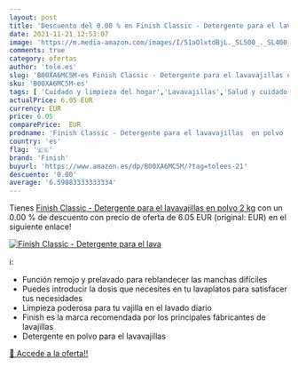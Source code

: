 ```yaml
---
layout: post
title: 'Descuento del 0.00 % en Finish Classic - Detergente para el lava'
date: 2021-11-21 12:53:07
image: 'https://m.media-amazon.com/images/I/51aOlxtdBjL._SL500_._SL400_.jpg'
comments: true
category: ofertas
author: 'tole.es'
slug: 'B00XA6MC5M-es Finish Classic - Detergente para el lavavajillas en polvo...'
sku: 'B00XA6MC5M-es'
tags: [ 'Cuidado y limpieza del hogar','Lavavajillas','Salud y cuidado personal','detergente','finish', ]
actualPrice: 6.05 EUR
currency: EUR
price: 6.05
comparePrice:  EUR
prodname: 'Finish Classic - Detergente para el lavavajillas  en polvo  2 kg'
country: 'es'
flag: '🇪🇸'
brand: 'Finish'
buyurl: 'https://www.amazon.es/dp/B00XA6MC5M/?tag=tolees-21'
descuento: '0.00'
average: '6.59083333333334'
---
```


Tienes [Finish Classic - Detergente para el lavavajillas  en polvo  2 kg](https://www.amazon.es/dp/B00XA6MC5M/?tag=tolees-21) con un 0.00 % de descuento con precio de oferta de 6.05 EUR (original:  EUR) en el siguiente enlace!

[![Finish Classic - Detergente para el lava](https://m.media-amazon.com/images/I/51aOlxtdBjL._SL500_._SL400_.jpg)](https://www.amazon.es/dp/B00XA6MC5M/?tag=tolees-21)

ℹ️:

- Función remojo y prelavado para reblandecer las manchas difíciles
- Puedes introducir la dosis que necesites en tu lavaplatos para satisfacer tus necesidades
- Limpieza poderosa para tu vajilla en el lavado diario
- Finish es la marca recomendada por los principales fabricantes de lavajillas
- Detergente en polvo para el lavavajillas

[🛒 Accede a la oferta!!](https://www.amazon.es/dp/B00XA6MC5M/?tag=tolees-21)
